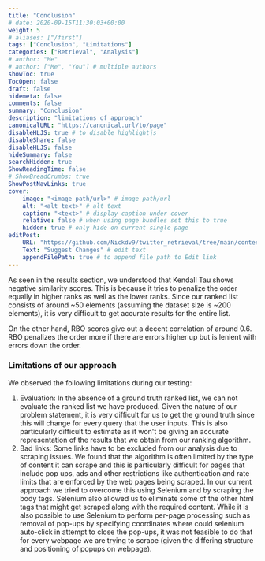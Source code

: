 ```yaml
---
title: "Conclusion"
# date: 2020-09-15T11:30:03+00:00
weight: 5
# aliases: ["/first"]
tags: ["Conclusion", "Limitations"]
categories: ["Retrieval", "Analysis"]
# author: "Me"
# author: ["Me", "You"] # multiple authors
showToc: true
TocOpen: false
draft: false
hidemeta: false
comments: false
summary: "Conclusion"
description: "limitations of approach"
canonicalURL: "https://canonical.url/to/page"
disableHLJS: true # to disable highlightjs
disableShare: false
disableHLJS: false
hideSummary: false
searchHidden: true
ShowReadingTime: false
# ShowBreadCrumbs: true
ShowPostNavLinks: true
cover:
    image: "<image path/url>" # image path/url
    alt: "<alt text>" # alt text
    caption: "<text>" # display caption under cover
    relative: false # when using page bundles set this to true
    hidden: true # only hide on current single page
editPost:
    URL: "https://github.com/Nickdv9/twitter_retrieval/tree/main/content/"
    Text: "Suggest Changes" # edit text
    appendFilePath: true # to append file path to Edit link
---
```


As seen in the results section, we understood that Kendall Tau shows negative similarity scores. This is because it tries to penalize the order equally in higher ranks as well as the lower ranks. Since our ranked list consists of around ~50 elements (assuming the dataset size is ~200 elements), it is very difficult to get accurate results for the entire list.

On the other hand, RBO scores give out a decent correlation of around 0.6. RBO penalizes the order more if there are errors higher up but is lenient with errors down the order. 

### Limitations of our approach

We observed the following limitations during our testing:

1. Evaluation: In the absence of a ground truth ranked list, we can not evaluate the ranked list we have produced. Given the nature of our problem statement, it is very difficult for us to get the ground truth since this will change for every query that the user inputs. This is also particularly difficult to estimate as it won't be giving an accurate representation of the results that we obtain from our ranking algorithm.
2.  Bad links: Some links have to be excluded from our analysis due to scraping issues. We found that the algorithm is often limited by the type of content it can scrape and this is particularly difficult for pages that include pop ups, ads and other restrictions like authentication and rate limits that are enforced by the web pages being scraped. In our current approach we tried to overcome this using Selenium and by scraping the body tags. Selenium also allowed us to eliminate some of the other html tags that might get scraped along with the required content. While it is also possible to use Selenium to perform per-page processing such as removal of pop-ups by specifying coordinates where could selenium auto-click in attempt to close the pop-ups, it was not feasible to do that for every webpage we are trying to scrape (given the differing structure and positioning of popups on webpage).